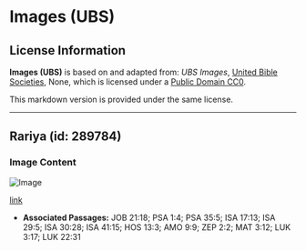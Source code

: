 # Images (UBS)

## License Information

**Images (UBS)** is based on and adapted from: _UBS Images_, [United Bible Societies](https://unitedbiblesocieties.org/), None, which is licensed under a [Public Domain CC0](https://creativecommons.org/public-domain/cc0/).

This markdown version is provided under the same license.



--------------------------------

## Rariya (id: 289784)

### Image Content

![Image](https://cdn.aquifer.bible/aquifer-content/resources/Media/WEB-0327_sieve.jpg)

[link](https://cdn.aquifer.bible/aquifer-content/resources/Media/WEB-0327_sieve.jpg)

* **Associated Passages:** JOB 21:18; PSA 1:4; PSA 35:5; ISA 17:13; ISA 29:5; ISA 30:28; ISA 41:15; HOS 13:3; AMO 9:9; ZEP 2:2; MAT 3:12; LUK 3:17; LUK 22:31

